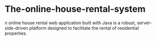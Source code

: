 # The-online-house-rental-system
n online house rental web application built with Java is a robust, server-side-driven platform designed to facilitate the rental of residential properties.
